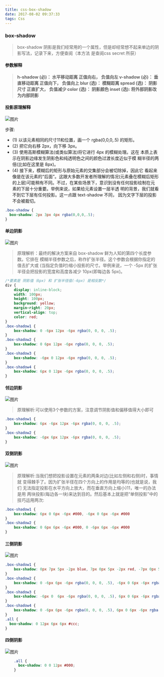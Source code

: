 ```yaml
---
title: css-box-shadow
date: 2017-08-02 09:37:33
tags: Css
---
```

### box-shadow
> box-shadow 阴影是我们经常用的一个属性，但是却经常想不起来单边的阴影写法，记录下来，方便查阅（本方法 是查阅css secret 所获）

#### 参数解释
>   **h-shadow (必)： 水平移动距离 正值向右， 负值向左
    v-shadow (必)： 垂直移动距离 正值向下， 负值向上
    blur (选)：     模糊距离
    spread (选)：   阴影尺寸 正直扩大， 负值减少
    color (选)：    阴影颜色
    inset (选):     将外部阴影改为内部阴影**

#### 投影原理解释
![图片](http://oqt0cgoq9.bkt.clouddn.com/box-shadow.jpeg)

步骤:
* (1) 以该元素相同的尺寸11和位置，画一个 rgba(0,0,0,.5) 的矩形。
* (2) 把它向右移 2px，向下移 3px。
* (3) 使用高斯模糊算法(或类似算法)将它进行 4px 的模糊处理。这在 本质上表示在阴影边缘发生阴影色和纯透明色之间的颜色过渡长度近似于模 糊半径的两倍(比如在这里是 8px)。
* (4) 接下来，模糊后的矩形与原始元素的交集部分会被切除掉，因此它 看起来像是在该元素的“后面”。这跟大多数开发者所理解的情况(元素叠在模糊后矩形的上层)可能稍有不同。不过，在某些场景下，意识到没有任何投影绘制在元素的下层十分重要。举例来说，如果给元素设置一层半透 明的背景，我们就看不到它下层有任何投影。这一点跟 text-shadow 不同， 因为文字下层的投影不会被裁切。

```css
.box-shadow {
  box-shadow: 2px 3px 4px rgba(0,0,0,.5);
}
```
#### 单边阴影
![图片](http://p5vxzph29.bkt.clouddn.com/boxshadow-four.jpeg)
> 原理解析：最终的解决方案来自 box-shadow 鲜为人知的第四个长度参数。它排在 模糊半径参数之后，称作扩张半径。这个参数会根据你指定的值去扩大或 (当指定负值时)缩小投影的尺寸。举例来说，一个 -5px 的扩张半径会把投影的宽度和高度各减少 10px(即每边各 5px)。

```css
/*要素是 阴影值（6px) 和 扩张半径值(-6px) 是相反数*/
div {
    display: inline-block;
    width: 100px;
    height: 100px;
    background: yellow;
    margin-right: 20px;
    vertical-align: top;
    color: red;
}
.box-shadow1 {
    box-shadow: 0 -6px 12px -6px rgba(0, 0, 0, .5);
}
.box-shadow2 {
    box-shadow: 0 6px 12px -6px rgba(0, 0, 0, .5);
}
.box-shadow3 {
    box-shadow: -6px 0 12px -6px rgba(0, 0, 0, .5);
}
.box-shadow4 {
    box-shadow: 6px 0 12px -6px rgba(0, 0, 0, .5);
}

```
#### 邻边阴影
![图片](http://p5vxzph29.bkt.clouddn.com/boxshadow-two.jpeg)
> 原理解析:可以使用3个参数的方案，注意调节阴影值和偏移值得大小即可

```css
.box-shadow1 {
    box-shadow: 6px -6px 12px -6px rgba(0, 0, 0, .5);
}
.box-shadow2 {
    box-shadow: -6px 6px 12px -6px rgba(0, 0, 0, .5);
}
```

#### 双侧阴影
![图片](http://p5vxzph29.bkt.clouddn.com/boxshadow-three.jpeg)
> 原理解析:当我们想把投影设置在元素的两条对边(比如左侧和右侧)时，事情就 变得棘手了。因为扩张半径在四个方向上的作用是均等的(也就是说，我们 无法指定投影在水平方向上放大，而在垂直方向上缩小)11，唯一的办法是用 两块投影(每边各一块)来达到目的。然后基本上就是把“单侧投影”中的 技巧运用两次:

```css
.box-shadow1 {
    box-shadow: 6px 0 6px -6px #000, -6px 0 6px -6px #000
}
.box-shadow2 {
    box-shadow: 0 6px 6px -6px #000, 0 -6px 6px -6px #000
}
```

#### 三侧阴影
![图片](http://p5vxzph29.bkt.clouddn.com/boxshadow-eight.jpeg)
```css
.box-shadow1 {
    box-shadow: 0px 7px 5px -2px blue, 7px 0px 5px -2px red, -7px 0px 5px -2px green;
}
.box-shadow2 {
    box-shadow: 0 -6px 6px -6px rgba(0, 0, 0, .5), -6px 0 6px -6px rgba(0, 0, 0, .5), 0 6px 6px -6px rgba(0, 0, 0, .5)
}
.box-shadow3 {
    box-shadow: -6px 0  6px -6px rgba(0, 0, 0, .5), 6px 0 6px -6px rgba(0, 0, 0, .5), 0 6px 6px -6px rgba(0, 0, 0, .5)
}
.box-shadow4 {
    box-shadow: 0 -6px 6px -6px rgba(0, 0, 0, .5), 6px 0 6px -6px rgba(0, 0, 0, .5), -6px 0 6px -6px rgba(0, 0, 0, .5)
}
.all {
  box-shadow: 0 12px 6px 6px #ccc;
}

```

#### 四侧阴影
![图片](http://p5vxzph29.bkt.clouddn.com/boxshadow-six.jpeg)
```css
    .all {
      box-shadow: 0 0 12px #000;
    }
```
